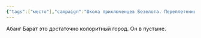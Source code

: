 ```yaml
---
{"tags":["место"],"campaign":"Школа приключенцев Безелота. Переплетенные судьбы","parent":"[[Истинная Империя]]","metadated":true,"dg-publish":true,"permalink":"/abang-barat/","dgPassFrontmatter":true}
---
```


Абанг Барат это достаточно колоритный город. Он в пустыне.